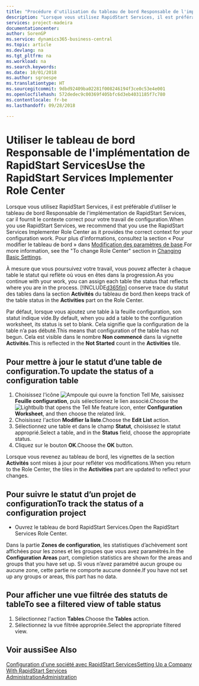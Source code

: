 ```yaml
---
title: "Procédure d'utilisation du tableau de bord Responsable de l'implémentation de RapidStart Services | Microsoft Docs"
description: "Lorsque vous utilisez RapidStart Services, il est préférable de faire un suivi de votre travail et d’utiliser le tableau de bord Responsable de l'implémentation de RapidStart Services, car il fournit le contexte correct pour votre travail de configuration."
services: project-madeira
documentationcenter: 
author: SorenGP
ms.service: dynamics365-business-central
ms.topic: article
ms.devlang: na
ms.tgt_pltfrm: na
ms.workload: na
ms.search.keywords: 
ms.date: 10/01/2018
ms.author: sgroespe
ms.translationtype: HT
ms.sourcegitcommit: 9dbd92409ba02281f008246194f3ce0c53e4e001
ms.openlocfilehash: 572dedec9c00369f405bfc6d3eb4031185f7c780
ms.contentlocale: fr-be
ms.lasthandoff: 09/28/2018

---
```

# <a name="use-the-rapidstart-services-implementer-role-center"></a><span data-ttu-id="32f94-103">Utiliser le tableau de bord Responsable de l'implémentation de RapidStart Services</span><span class="sxs-lookup"><span data-stu-id="32f94-103">Use the RapidStart Services Implementer Role Center</span></span>
<span data-ttu-id="32f94-104">Lorsque vous utilisez RapidStart Services, il est préférable d’utiliser le tableau de bord Responsable de l'implémentation de RapidStart Services, car il fournit le contexte correct pour votre travail de configuration.</span><span class="sxs-lookup"><span data-stu-id="32f94-104">When you use RapidStart Services, we recommend that you use the RapidStart Services Implementer Role Center as it provides the correct context for your configuration work.</span></span> <span data-ttu-id="32f94-105">Pour plus d'informations, consultez la section « Pour modifier le tableau de bord » dans [Modification des paramètres de base](ui-change-basic-settings.md).</span><span class="sxs-lookup"><span data-stu-id="32f94-105">For more information, see the "To change Role Center" section in [Changing Basic Settings](ui-change-basic-settings.md).</span></span>

<span data-ttu-id="32f94-106">À mesure que vous poursuivez votre travail, vous pouvez affecter à chaque table le statut qui reflète où vous en êtes dans la progression.</span><span class="sxs-lookup"><span data-stu-id="32f94-106">As you continue with your work, you can assign each table the status that reflects where you are in the process.</span></span> [!INCLUDE[d365fin](includes/d365fin_md.md)] <span data-ttu-id="32f94-107">conserve trace du statut des tables dans la section **Activités** du tableau de bord.</span><span class="sxs-lookup"><span data-stu-id="32f94-107">then keeps track of the table status in the **Activities** part on the Role Center.</span></span>  

<span data-ttu-id="32f94-108">Par défaut, lorsque vous ajoutez une table à la feuille configuration, son statut indique vide.</span><span class="sxs-lookup"><span data-stu-id="32f94-108">By default, when you add a table to the configuration worksheet, its status is set to blank.</span></span> <span data-ttu-id="32f94-109">Cela signifie que la configuration de la table n’a pas débuté.</span><span class="sxs-lookup"><span data-stu-id="32f94-109">This means that configuration of the table has not begun.</span></span> <span data-ttu-id="32f94-110">Cela est visible dans le nombre **Non commencé** dans la vignette **Activités**.</span><span class="sxs-lookup"><span data-stu-id="32f94-110">This is reflected in the **Not Started** count in the **Activities** tile.</span></span>  

## <a name="to-update-the-status-of-a-configuration-table"></a><span data-ttu-id="32f94-111">Pour mettre à jour le statut d’une table de configuration.</span><span class="sxs-lookup"><span data-stu-id="32f94-111">To update the status of a configuration table</span></span>  
1.  <span data-ttu-id="32f94-112">Choisissez l'icône ![Ampoule qui ouvre la fonction Tell Me](media/ui-search/search_small.png "Dites-moi ce que vous voulez faire"), saisissez **Feuille configuration**, puis sélectionnez le lien associé.</span><span class="sxs-lookup"><span data-stu-id="32f94-112">Choose the ![Lightbulb that opens the Tell Me feature](media/ui-search/search_small.png "Tell me what you want to do") icon, enter **Configuration Worksheet**, and then choose the related link.</span></span>  
2.  <span data-ttu-id="32f94-113">Choisissez l'action **Modifier la liste**.</span><span class="sxs-lookup"><span data-stu-id="32f94-113">Choose the **Edit List** action.</span></span>  
3.  <span data-ttu-id="32f94-114">Sélectionnez une table et dans le champ **Statut**, choisissez le statut approprié.</span><span class="sxs-lookup"><span data-stu-id="32f94-114">Select a table, and in the **Status** field, choose the appropriate status.</span></span>  
4.  <span data-ttu-id="32f94-115">Cliquez sur le bouton **OK**.</span><span class="sxs-lookup"><span data-stu-id="32f94-115">Choose the **OK** button.</span></span>  

<span data-ttu-id="32f94-116">Lorsque vous revenez au tableau de bord, les vignettes de la section **Activités** sont mises à jour pour refléter vos modifications.</span><span class="sxs-lookup"><span data-stu-id="32f94-116">When you return to the Role Center, the tiles in the **Activities** part are updated to reflect your changes.</span></span>  

## <a name="to-track-the-status-of-a-configuration-project"></a><span data-ttu-id="32f94-117">Pour suivre le statut d’un projet de configuration</span><span class="sxs-lookup"><span data-stu-id="32f94-117">To track the status of a configuration project</span></span>  
- <span data-ttu-id="32f94-118">Ouvrez le tableau de bord RapidStart Services.</span><span class="sxs-lookup"><span data-stu-id="32f94-118">Open the RapidStart Services Role Center.</span></span>  

<span data-ttu-id="32f94-119">Dans la partie **Zones de configuration**, les statistiques d’achèvement sont affichées pour les zones et les groupes que vous avez paramétrés.</span><span class="sxs-lookup"><span data-stu-id="32f94-119">In the **Configuration Areas** part, completion statistics are shown for the areas and groups that you have set up.</span></span> <span data-ttu-id="32f94-120">Si vous n’avez paramétré aucun groupe ou aucune zone, cette partie ne comporte aucune donnée.</span><span class="sxs-lookup"><span data-stu-id="32f94-120">If you have not set up any groups or areas, this part has no data.</span></span>  

## <a name="to-see-a-filtered-view-of-table-status"></a><span data-ttu-id="32f94-121">Pour afficher une vue filtrée des statuts de table</span><span class="sxs-lookup"><span data-stu-id="32f94-121">To see a filtered view of table status</span></span>  
1. <span data-ttu-id="32f94-122">Sélectionnez l'action **Tables**.</span><span class="sxs-lookup"><span data-stu-id="32f94-122">Choose the **Tables** action.</span></span>  
2. <span data-ttu-id="32f94-123">Sélectionnez la vue filtrée appropriée.</span><span class="sxs-lookup"><span data-stu-id="32f94-123">Select the appropriate filtered view.</span></span>  

## <a name="see-also"></a><span data-ttu-id="32f94-124">Voir aussi</span><span class="sxs-lookup"><span data-stu-id="32f94-124">See Also</span></span>  
[<span data-ttu-id="32f94-125">Configuration d'une société avec RapidStart Services</span><span class="sxs-lookup"><span data-stu-id="32f94-125">Setting Up a Company With RapidStart Services</span></span>](admin-set-up-a-company-with-rapidstart.md)  
[<span data-ttu-id="32f94-126">Administration</span><span class="sxs-lookup"><span data-stu-id="32f94-126">Administration</span></span>](admin-setup-and-administration.md)

